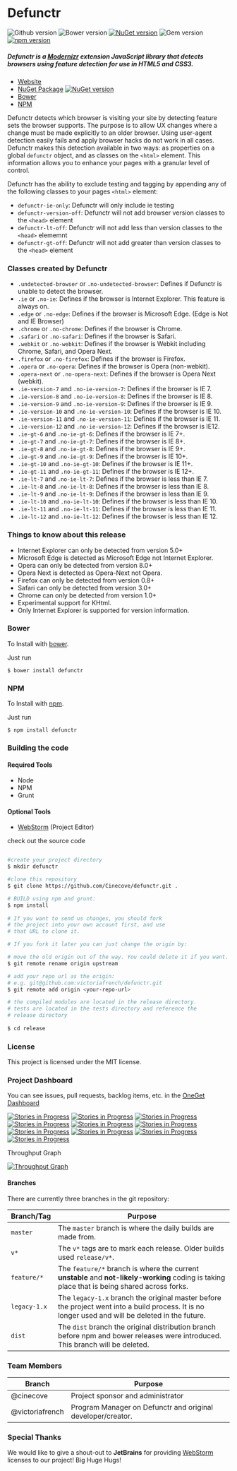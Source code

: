
# Defunctr
![Github version](https://img.shields.io/github/release/cinecove/defunctr.svg) ![Bower version](https://img.shields.io/bower/v/defunctr.svg)  [![NuGet version](https://img.shields.io/nuget/v/defunctr.svg)](https://www.nuget.org/packages/defunctr)  ![Gem version](https://img.shields.io/gem/v/defunctr.svg) [![npm version](https://img.shields.io/npm/v/defunctr.svg)](https://www.npmjs.com/package/defunctr)

##### Defunctr is a [Modernizr](http://www.modernizr.com) extension JavaScript library that detects browsers using feature detection for use in HTML5 and CSS3.

- [Website](http://github.com/cinecove/defunctr)
- [NuGet Package](https://www.nuget.org/packages/Defunctr/) [![NuGet version](https://img.shields.io/nuget/dt/defunctr.svg?label=downloads)](https://www.nuget.org/packages/defunctr) 
- [Bower](#bower)
- [NPM](#npm)

Defunctr detects which browser is visiting your site by detecting feature sets the browser supports. The purpose is to allow UX changes where a change must be made explicitly to an older browser. Using
user-agent detection easily fails and apply browser hacks do not work in all cases. Defunctr makes this detection available in two ways: as properties on a global `defunctr` object, and as classes on the
`<html>` element. This information allows you to enhance your pages with a granular level of control.

Defunctr has the ability to exclude testing and tagging by appending any of the following classes to your pages `<html>` element:

* `defunctr-ie-only`: Defunctr will only include ie testing
* `defunctr-version-off`: Defunctr will not add browser version classes to the `<head>` element
* `defunctr-lt-off`: Defunctr will not add less than version classes to the `<head>` elememnt
* `defunctr-gt-off`: Defunctr will not add greater than version classes to the `<head>` element
    
### Classes created by Defunctr

* `.undetected-browser` or `.no-undetected-browser`: Defines if Defunctr is unable to detect the browser.
* `.ie` or `.no-ie`: Defines if the browser is Internet Explorer. This feature is always on.
* `.edge` or `.no-edge`: Defines if the browser is Microsoft Edge. (Edge is Not and IE Browser)
* `.chrome` or `.no-chrome`: Defines if the browser is Chrome. 
* `.safari` or `.no-safari`: Defines if the browser is Safari. 
* `.webkit` or `.no-webkit`: Defines if the browser is Webkit including Chrome, Safari, and Opera Next. 
* `.firefox` or `.no-firefox`: Defines if the browser is Firefox. 
* `.opera` or `.no-opera`: Defines if the browser is Opera (non-webkit). 
*  `.opera-next` or `.no-opera-next`: Defines if the browser is Opera Next (webkit). 
* `.ie-version-7` and `.no-ie-version-7`: Defines if the browser is IE 7. 
* `.ie-version-8` and `.no-ie-version-8`: Defines if the browser is IE 8. 
* `.ie-version-9` and `.no-ie-version-9`: Defines if the browser is IE 9. 
* `.ie-version-10` and `.no-ie-version-10`: Defines if the browser is IE 10.
* `.ie-version-11` and `.no-ie-version-11`: Defines if the browser is IE 11.
* `.ie-version-12` and `.no-ie-version-12`: Defines if the browser is IE12.
* `.ie-gt-6` and `.no-ie-gt-6`: Defines if the browser is IE 7+. 
* `.ie-gt-7` and `.no-ie-gt-7`: Defines if the browser is IE 8+. 
* `.ie-gt-8` and `.no-ie-gt-8`: Defines if the browser is IE 9+. 
* `.ie-gt-9` and `.no-ie-gt-9`: Defines if the browser is IE 10+. 
* `.ie-gt-10` and `.no-ie-gt-10`: Defines if the browser is IE 11+.
* `.ie-gt-11` and `.no-ie-gt-11`: Defines if the browser is IE 12+.
* `.ie-lt-7` and `.no-ie-lt-7`: Defines if the browser is less than IE 7. 
* `.ie-lt-8` and `.no-ie-lt-8`: Defines if the browser is less than IE 8. 
* `.ie-lt-9` and `.no-ie-lt-9`: Defines if the browser is less than IE 9. 
* `.ie-lt-10` and `.no-ie-lt-10`: Defines if the browser is less than IE 10. 
* `.ie-lt-11` and `.no-ie-lt-11`: Defines if the browser is less than IE 11.
* `.ie-lt-12` and `.no-ie-lt-12`: Defines if the browser is less than IE 12.

### Things to know about this release

* Internet Explorer can only be detected from version 5.0+
* Microsoft Edge is detected as Microsoft Edge not Internet Explorer.
* Opera can only be detected from version 8.0+
* Opera Next is detected as Opera-Next not Opera.
* Firefox can only be detected from version 0.8+
* Safari can only be detected from version 3.0+
* Chrome can only be detected from version 1.0+
* Experimental support for KHtml.
* Only Internet Explorer is supported for version information.

### Bower
To Install with [bower](http://bower.io/).

Just run

    $ bower install defunctr

### NPM
To Install with [npm](https://www.npmjs.com/).

Just run

    $ npm install defunctr

### Building the code

#### Required Tools
- Node
- NPM
- Grunt

#### Optional Tools
- [WebStorm](http://jetbrains.com/webstorm) (Project Editor)

check out the source code 
``` bash

#create your project directory
$ mkdir defunctr

#clone this repository
$ git clone https://github.com/Cinecove/defunctr.git .

# BUILD using npm and grunt:
$ npm install
    
# If you want to send us changes, you should fork 
# the project into your own account first, and use 
# that URL to clone it.

# If you fork it later you can just change the origin by:

# move the old origin out of the way. You could delete it if you want.
$ git remote rename origin upstream

# add your repo url as the origin:
# e.g. git@github.com:victoriafrench/defunctr.git 
$ git remote add origin <your-repo-url> 

# the compiled modules are located in the release directory.
# tests are located in the tests directory and reference the
# release directory
 
$ cd release

```

### License

This project is licensed under the MIT license.

### Project Dashboard

You can see issues, pull requests, backlog items, etc. in the [OneGet Dashboard](https://waffle.io/Cinecove/defunctr)

[![Stories in Progress](https://badge.waffle.io/Cinecove/defunctr.svg?label=triage&title=Triage)](http://waffle.io/Cinecove/defunctr) [![Stories in Progress](https://badge.waffle.io/Cinecove/defunctr.svg?label=Bug&title=Bug)](http://waffle.io/Cinecove/defunctr) [![Stories in Progress](https://badge.waffle.io/Cinecove/defunctr.svg?label=Discussion&title=Discussion)](http://waffle.io/Cinecove/defunctr) [![Stories in Progress](https://badge.waffle.io/Cinecove/defunctr.svg?label=enhansement&title=New%20Feature)](http://waffle.io/Cinecove/defunctr) 
[![Stories in Progress](https://badge.waffle.io/Cinecove/defunctr.svg?label=ready&title=Ready%20For%20Dev)](http://waffle.io/Cinecove/defunctr) [![Stories in Progress](https://badge.waffle.io/Cinecove/defunctr.svg?label=in%20progress&title=In%20Progress)](http://waffle.io/Cinecove/defunctr)
[![Stories in Progress](https://badge.waffle.io/Cinecove/defunctr.svg?label=qa%20ready&title=QA%20Ready)](http://waffle.io/Cinecove/defunctr) [![Stories in Progress](https://badge.waffle.io/Cinecove/defunctr.svg?label=testing&title=QA%20Testing)](http://waffle.io/Cinecove/defunctr) [![Stories in Progress](https://badge.waffle.io/Cinecove/defunctr.svg?label=pull%20failed&title=Failed%20QA)](http://waffle.io/Cinecove/defunctr) [![Stories in Progress](https://badge.waffle.io/Cinecove/defunctr.svg?label=pull%20ready&title=Passed%20QA)](http://waffle.io/Cinecove/defunctr)

Throughput Graph

[![Throughput Graph](https://graphs.waffle.io/Cinecove/defunctr/throughput.svg)](https://waffle.io/Cinecove/defunctr/metrics)


#### Branches

There are currently three branches in the git repository:

| Branch/Tag | Purpose |
| ------- | ---------------------------|
|`master`|  The `master` branch is where the daily builds are made from.  |
|`v*`|  The `v*` tags are to mark each release. Older builds used `release/v*`. |
|`feature/*`|  The `feature/*` branch is where the current **unstable** and **not-likely-working** coding is taking place that is being shared across forks. |
|`legacy-1.x`|  The `legacy-1.x` branch the original master before the project went into a build process. It is no longer used and will be deleted in the future. |
|`dist`|  The `dist` branch the original distribution branch before npm and bower releases were introduced. This branch will be deleted. |



### Team Members 

| Branch | Purpose |
| ------- | ---------------------------|
|@cinecove|  Project sponsor and administrator |
|@victoriafrench|  Program Manager on Defunctr and original developer/creator.   |

### Special Thanks

We would like to give a shout-out to **JetBrains** for providing [WebStorm](https://www.jetbrains.com/webstorm/) licenses to our project! Big Huge Hugs!
